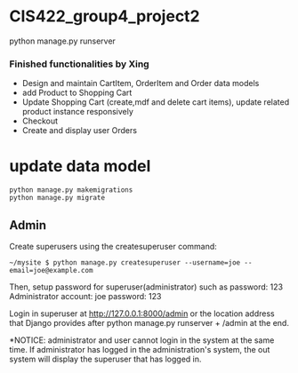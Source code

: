 # CIS422_group4_project2

python manage.py runserver


### Finished functionalities by Xing

- Design and maintain CartItem, OrderItem and Order data models
- add Product to Shopping Cart
- Update Shopping Cart (create,mdf and delete cart items), update related product instance responsively
- Checkout
- Create and display user Orders

# update data model

```shell
python manage.py makemigrations
python manage.py migrate
```

## Admin
Create superusers using the createsuperuser command:
```shell
~/mysite $ python manage.py createsuperuser --username=joe --email=joe@example.com
```
Then, setup password for superuser(administrator) such as password: 123
Administrator account: joe
password: 123

Login in superuser at http://127.0.0.1:8000/admin or the location address that Django provides after python manage.py runserver + /admin at the end.

*NOTICE: administrator and user cannot login in the system at the same time. If administrator has logged in the administration's system, the out system will display the superuser that has logged in.

